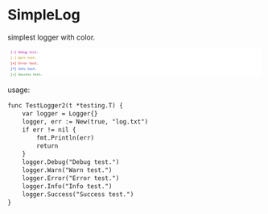 # SimpleLog

simplest logger with color.

![image-20220810171922726](img/image-20220810171922726.png)

usage:

```golang
func TestLogger2(t *testing.T) {
	var logger = Logger{}
	logger, err := New(true, "log.txt")
	if err != nil {
		fmt.Println(err)
		return
	}
	logger.Debug("Debug test.")
	logger.Warn("Warn test.")
	logger.Error("Error test.")
	logger.Info("Info test.")
	logger.Success("Success test.")
}
```

